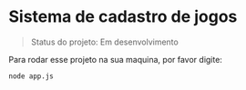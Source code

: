 <h1>Sistema de cadastro de jogos</h1>

>Status do projeto: Em desenvolvimento

Para rodar esse projeto na sua maquina, por favor digite:

```
node app.js
```
